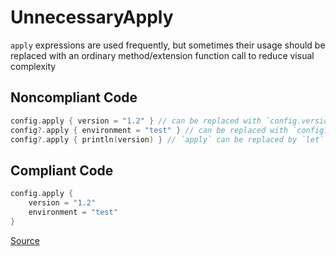 # UnnecessaryApply

`apply` expressions are used frequently, but sometimes their usage should be replaced with
an ordinary method/extension function call to reduce visual complexity

## Noncompliant Code

```kotlin
config.apply { version = "1.2" } // can be replaced with `config.version = "1.2"`
config?.apply { environment = "test" } // can be replaced with `config?.environment = "test"`
config?.apply { println(version) } // `apply` can be replaced by `let`
```
## Compliant Code

```kotlin
config.apply {
    version = "1.2"
    environment = "test"
}
```

[Source](https://arturbosch.github.io/detekt/style.html#unnecessaryapply)
